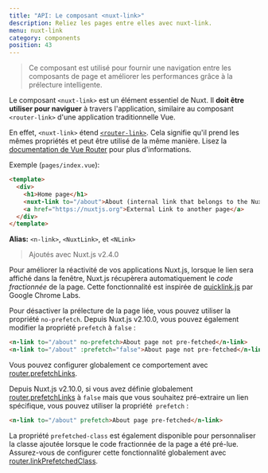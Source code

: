 ```yaml
---
title: "API: Le composant <nuxt-link>"
description: Reliez les pages entre elles avec nuxt-link.
menu: nuxt-link
category: components
position: 43
---
```


> Ce composant est utilisé pour fournir une navigation entre les composants de page et améliorer les performances grâce 
> à la prélecture intelligente.

Le composant `<nuxt-link>` est un élément essentiel de Nuxt. Il **doit être utiliser pour naviguer** à travers 
l'application, similaire au composant `<router-link>` d'une application traditionnelle Vue.

En effet, `<nuxt-link>` étend [`<router-link>`](https://router.vuejs.org/api/#router-link). Cela signifie qu'il prend 
les mêmes propriétés et peut être utilisé de la même manière. Lisez la [documentation de Vue Router](https://router.vuejs.org/api/#router-link) 
pour plus d'informations.

Exemple (`pages/index.vue`):

```html
<template>
  <div>
    <h1>Home page</h1>
    <nuxt-link to="/about">About (internal link that belongs to the Nuxt App)</nuxt-link>
    <a href="https://nuxtjs.org">External Link to another page</a>
  </div>
</template>
```

**Alias:** `<n-link>`, `<NuxtLink>`, et `<NLink>`

> Ajoutés avec Nuxt.js v2.4.0

Pour améliorer la réactivité de vos applications Nuxt.js, lorsque le lien sera affiché dans la fenêtre, Nuxt.js 
récupèrera automatiquement le *code fractionnée* de la page. Cette fonctionnalité est inspirée de [quicklink.js](https://github.com/GoogleChromeLabs/quicklink) 
par Google Chrome Labs.

Pour désactiver la prélecture de la page liée, vous pouvez utiliser la propriété `no-prefetch`. Depuis Nuxt.js v2.10.0, 
vous pouvez également modifier la propriété `prefetch` à `false` :

```html
<n-link to="/about" no-prefetch>About page not pre-fetched</n-link>
<n-link to="/about" :prefetch="false">About page not pre-fetched</n-link>
```

Vous pouvez configurer globalement ce comportement avec [router.prefetchLinks](/api/configuration-router#prefetchlinks).

Depuis Nuxt.js v2.10.0, si vous avez définie globalement [router.prefetchLinks](/api/configuration-router#prefetchlinks) 
à `false` mais que vous souhaitez pré-extraire un lien spécifique, vous pouvez utiliser la propriété` prefetch` :

```html
<n-link to="/about" prefetch>About page pre-fetched</n-link>
```

La propriété `prefetched-class` est également disponible pour personnaliser la classe ajoutée lorsque le code 
fractionnée de la page a été pré-lue. Assurez-vous de configurer cette fonctionnalité globalement avec 
[router.linkPrefetchedClass](/api/configuration-router#linkprefetchedclass). 
